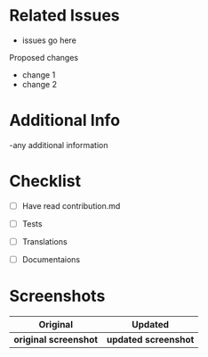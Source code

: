 # Related Issues 
- issues go here


Proposed changes
- change 1
- change 2


# Additional Info
-any additional information


# Checklist
- [ ] Have read contribution.md
- [ ] Tests
- [ ] Translations
- [ ] Documentaions


# Screenshots

Original       | Updated
:--------------:|:----------------:
**original screenshot** | **updated screenshot**
